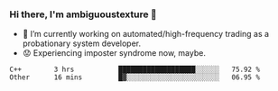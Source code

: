 ### Hi there, I'm ambiguoustexture 👋

<!--
**ambiguoustexture/ambiguoustexture** is a ✨ _special_ ✨ repository because its `README.md` (this file) appears on your GitHub profile.

Here are some ideas to get you started:
-->
- 🔭 I’m currently working on automated/high-frequency trading as a probationary system developer.
- :worried: Experiencing imposter syndrome now, maybe.

<!--START_SECTION:waka-->

```text
C++        3 hrs           ███████████████████░░░░░░   75.92 %
Other      16 mins         █▓░░░░░░░░░░░░░░░░░░░░░░░   06.95 %
```

<!--END_SECTION:waka-->
